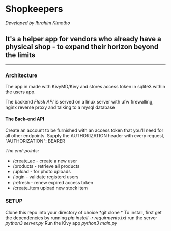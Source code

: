 # Shopkeepers

*Developed by Ibrahim Kimotho*

## It's a helper app for vendors who already have a physical shop - to expand their horizon beyond the limits

_____
### Architecture
The app in made with KivyMD/Kivy and stores access token in sqlite3 within the users app.

The backend *Flask API* is served on a linux server with ufw firewalling, nginx reverse proxy and talking to a mysql database

#### The Back-end API
Create an account to be furnished with an access token that you'll need for all other endpoints.
Supply the AUTHORIZATION header with every request, "AUTHORIZATION": BEARER <acces-token>

*The end-points:*
- /create_ac - create a new user
- /products - retrieve all products
- /upload - for photo uploads
- /login - validate registerd users
- /refresh - renew expired access token
- /create_item upload new stock item

### SETUP
Clone this repo into your directory of choice *git clone *
To install, first get the dependencies by running *pip install -r requirments.txt*
run the server *python3 server.py*
Run the Kivy app *python3 main.py*
